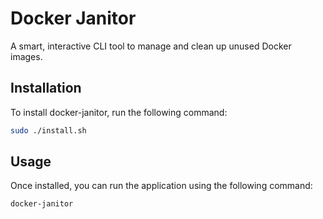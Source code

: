 # Docker Janitor

A smart, interactive CLI tool to manage and clean up unused Docker images.

## Installation

To install docker-janitor, run the following command:

```bash
sudo ./install.sh
```

## Usage

Once installed, you can run the application using the following command:

```bash
docker-janitor
```
